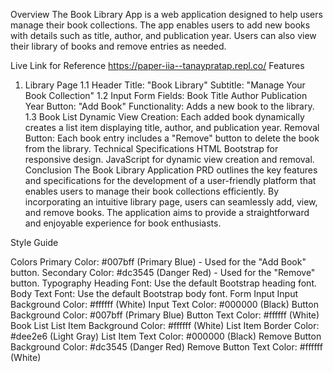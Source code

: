 Overview
The Book Library App is a web application designed to help users manage their book collections. The app enables users to add new books with details such as title, author, and publication year. Users can also view their library of books and remove entries as needed.

Live Link for Reference
https://paper-iia--tanaypratap.repl.co/ 
Features
1. Library Page
1.1 Header
Title: "Book Library"
Subtitle: "Manage Your Book Collection"
1.2 Input Form
Fields:
Book Title
Author
Publication Year
Button: "Add Book"
Functionality: Adds a new book to the library.
1.3 Book List
Dynamic View Creation: Each added book dynamically creates a list item displaying title, author, and publication year.
Removal Button: Each book entry includes a "Remove" button to delete the book from the library.
Technical Specifications
HTML
Bootstrap for responsive design.
JavaScript for dynamic view creation and removal.
Conclusion
The Book Library Application PRD outlines the key features and specifications for the development of a user-friendly platform that enables users to manage their book collections efficiently. By incorporating an intuitive library page, users can seamlessly add, view, and remove books. The application aims to provide a straightforward and enjoyable experience for book enthusiasts.

Style Guide

Colors
Primary Color: #007bff (Primary Blue) - Used for the "Add Book" button.
Secondary Color: #dc3545 (Danger Red) - Used for the "Remove" button.
Typography
Heading Font: Use the default Bootstrap heading font.
Body Text Font: Use the default Bootstrap body font.
Form Input
Input Background Color: #ffffff (White)
Input Text Color: #000000 (Black)
Button Background Color: #007bff (Primary Blue)
Button Text Color: #ffffff (White)
Book List
List Item Background Color: #ffffff (White)
List Item Border Color: #dee2e6 (Light Gray)
List Item Text Color: #000000 (Black)
Remove Button Background Color: #dc3545 (Danger Red)
Remove Button Text Color: #ffffff (White)
